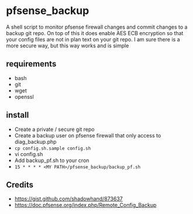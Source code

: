 # pfsense_backup
A shell script to monitor pfsense firewall changes and commit changes to a backup git repo.  On top of this it does enable AES ECB encryption so that your config files are not in plan text on your git repo.  I am sure there is a more secure way, but this way works and is simple

## requirements
- bash
- git
- wget
- openssl

## install
- Create a private / secure git repo
- Create a backup user on pfsense firewall that only access to diag_backup.php
- ```cp config.sh.sample config.sh```
- vi config.sh
- Add backup_pf.sh to your cron
- ```15 * * * * <MY PATH>/pfsense_backup/backup_pf.sh```

## Credits
- https://gist.github.com/shadowhand/873637
- https://doc.pfsense.org/index.php/Remote_Config_Backup
